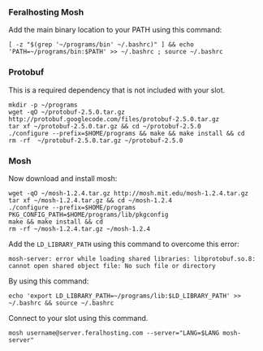 
### Feralhosting Mosh

Add the main binary location to your PATH using this command:

~~~
[ -z "$(grep '~/programs/bin' ~/.bashrc)" ] && echo 'PATH=~/programs/bin:$PATH' >> ~/.bashrc ; source ~/.bashrc
~~~

### Protobuf

This is a required dependency that is not included with your slot.

~~~
mkdir -p ~/programs
wget -qO ~/protobuf-2.5.0.tar.gz http://protobuf.googlecode.com/files/protobuf-2.5.0.tar.gz
tar xf ~/protobuf-2.5.0.tar.gz && cd ~/protobuf-2.5.0
./configure --prefix=$HOME/programs && make && make install && cd
rm -rf  ~/protobuf-2.5.0.tar.gz ~/protobuf-2.5.0
~~~

### Mosh

Now download and install mosh:

~~~
wget -qO ~/mosh-1.2.4.tar.gz http://mosh.mit.edu/mosh-1.2.4.tar.gz
tar xf ~/mosh-1.2.4.tar.gz && cd ~/mosh-1.2.4
./configure --prefix=$HOME/programs PKG_CONFIG_PATH=$HOME/programs/lib/pkgconfig
make && make install && cd
rm -rf ~/mosh-1.2.4.tar.gz ~/mosh-1.2.4
~~~

Add the `LD_LIBRARY_PATH` using this command to overcome this error:

~~~
mosh-server: error while loading shared libraries: libprotobuf.so.8: cannot open shared object file: No such file or directory
~~~

By using this command:

~~~
echo 'export LD_LIBRARY_PATH=~/programs/lib:$LD_LIBRARY_PATH' >> ~/.bashrc && source ~/.bashrc
~~~

Connect to your slot using this command.

~~~
mosh username@server.feralhosting.com --server="LANG=$LANG mosh-server"
~~~